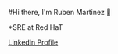 #Hi there, I'm Ruben Martinez 👋

*SRE at Red HaT  

[Linkedin Profile](https://www.linkedin.com/in/rubenmartinezgomez/)
